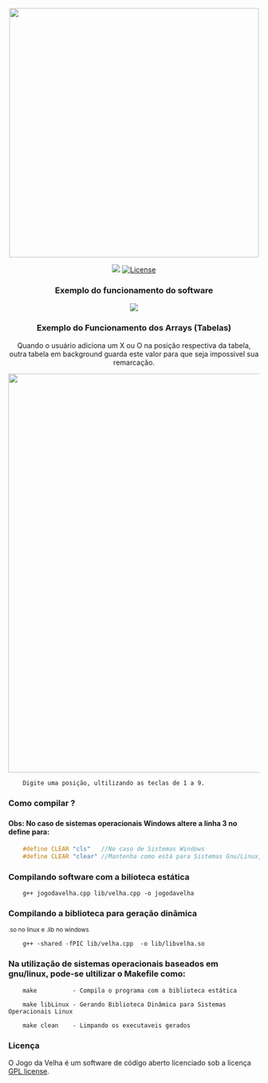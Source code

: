 <p align="center">
  <a href="#">
  	<img src="https://github.com/WalderlanSena/jogodavelhaemc/blob/master/img/jogoDaVelha.png" width="500">
   </a>
</p>

<p align="center">
<a href="#"><img src="http://www.walderlan.xyz/assets/stable.svg"></a>
<a href="#"><img src="http://www.walderlan.xyz/assets/licenseGPL.svg" alt="License"></a>
</p>

<h3 align="center">Exemplo do funcionamento do software</h3>

<p align="center">
  <a href="#">
  	<img src="https://github.com/WalderlanSena/jogodavelhaemc/blob/master/img/exemplo.jpg">
   </a>
</p>

<h3 align="center">Exemplo do Funcionamento dos Arrays (Tabelas)</h3>

<p align="center">Quando o usuário adiciona um X ou O na posição respectiva da tabela, outra tabela em background guarda este valor para que seja impossivel sua remarcação.</p>

<p align="center">
  <a href="#">
  	<img src="https://github.com/WalderlanSena/jogodavelhaemc/blob/master/img/arrays.png" width="800">
   </a>
</p>

```
	Digite uma posição, ultilizando as teclas de 1 a 9.
```
<h3>Como compilar ?<h3>
<h4>Obs: No caso de sistemas operacionais  Windows altere a linha 3 no define para:</h2>

```c
	#define CLEAR "cls"   //No caso de Sistemas Windows
	#define CLEAR "clear" //Mantenha como está para Sistemas Gnu/Linux,Unix,Mac
```


<h3>Compilando software com a bilioteca estática</h3>

```
	g++ jogodavelha.cpp lib/velha.cpp -o jogodavelha
```

<h3>Compilando a biblioteca para geração dinâmica</h3>
<small>.so no linux e .lib no windows </small>

```
	g++ -shared -fPIC lib/velha.cpp  -o lib/libvelha.so
```

<h3>Na utilização de sistemas operacionais baseados em gnu/linux, pode-se ultilizar o Makefile como:</h3>

```
	make          - Compila o programa com a biblioteca estática
	
	make libLinux - Gerando Biblioteca Dinâmica para Sistemas Operacionais Linux
	
	make clean    - Limpando os executaveis gerados
```

<h3>Licença</h3>

O Jogo da Velha é um software de código aberto licenciado sob a licença [GPL license](https://github.com/WalderlanSena/jogodavelhaemc/blob/master/LICENSE).
